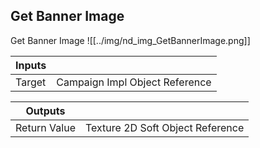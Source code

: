 ## Get Banner Image
Get Banner Image
![[../img/nd_img_GetBannerImage.png]]

|Inputs||
|--|--|
| Target | Campaign Impl Object Reference |

|Outputs||
|--|--|
| Return Value | Texture 2D Soft Object Reference |
